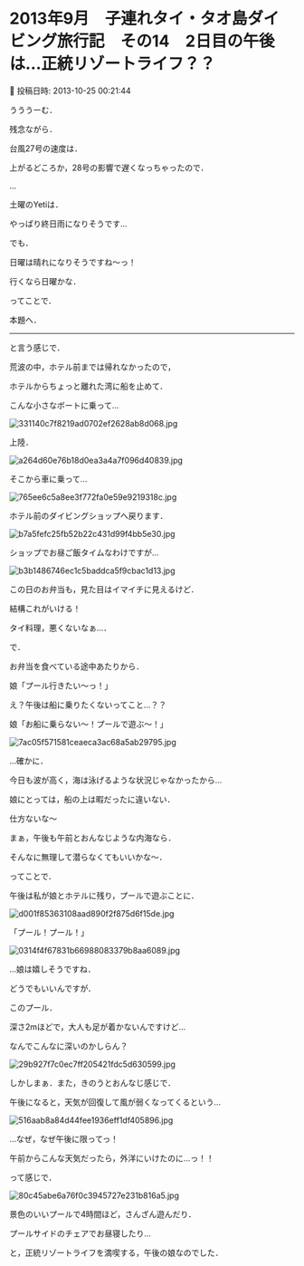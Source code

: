 # 2013年9月　子連れタイ・タオ島ダイビング旅行記　その14　2日目の午後は…正統リゾートライフ？？

📅 投稿日時: 2013-10-25 00:21:44

うううーむ．


残念ながら．


台風27号の速度は．


上がるどころか，28号の影響で遅くなっちゃったので．


…


土曜のYetiは．


やっぱり終日雨になりそうです…


でも．


日曜は晴れになりそうですね～っ！


行くなら日曜かな．





ってことで．


本題へ．


----


と言う感じで．


荒波の中，ホテル前までは帰れなかったので，





ホテルからちょっと離れた湾に船を止めて．


こんな小さなボートに乗って…




![331140c7f8219ad0702ef2628ab8d068.jpg](images/331140c7f8219ad0702ef2628ab8d068.jpg)




上陸．




![a264d60e76b18d0ea3a4a7f096d40839.jpg](images/a264d60e76b18d0ea3a4a7f096d40839.jpg)




そこから車に乗って…




![765ee6c5a8ee3f772fa0e59e9219318c.jpg](images/765ee6c5a8ee3f772fa0e59e9219318c.jpg)




ホテル前のダイビングショップへ戻ります．




![b7a5fefc25fb52b22c431d99f4bb5e30.jpg](images/b7a5fefc25fb52b22c431d99f4bb5e30.jpg)




ショップでお昼ご飯タイムなわけですが…




![b3b1486746ec1c5baddca5f9cbac1d13.jpg](images/b3b1486746ec1c5baddca5f9cbac1d13.jpg)




この日のお弁当も，見た目はイマイチに見えるけど．


結構これがいける！


タイ料理，悪くないなぁ…．





で．


お弁当を食べている途中あたりから．





娘「プール行きたい～っ！」





え？午後は船に乗りたくないってこと…？？





娘「お船に乗らない～！プールで遊ぶ～！」




![7ac05f571581ceaeca3ac68a5ab29795.jpg](images/7ac05f571581ceaeca3ac68a5ab29795.jpg)







…確かに．


今日も波が高く，海は泳げるような状況じゃなかったから…


娘にとっては，船の上は暇だったに違いない．


仕方ないな～


まぁ，午後も午前とおんなじような内海なら．


そんなに無理して潜らなくてもいいかな～．





ってことで．


午後は私が娘とホテルに残り，プールで遊ぶことに．




![d001f85363108aad890f2f875d6f15de.jpg](images/d001f85363108aad890f2f875d6f15de.jpg)







「プール！プール！」




![0314f4f67831b66988083379b8aa6089.jpg](images/0314f4f67831b66988083379b8aa6089.jpg)




…娘は嬉しそうですね．





どうでもいいんですが．


このプール．


深さ2mほどで，大人も足が着かないんですけど…


なんでこんなに深いのかしらん？




![29b927f7c0ec7ff205421fdc5d630599.jpg](images/29b927f7c0ec7ff205421fdc5d630599.jpg)







しかしまぁ．また，きのうとおんなじ感じで．


午後になると，天気が回復して風が弱くなってくるという…




![516aab8a84d44fee1936eff1df405896.jpg](images/516aab8a84d44fee1936eff1df405896.jpg)




…なぜ，なぜ午後に限ってっ！


午前からこんな天気だったら，外洋にいけたのに…っ！！





って感じで．




![80c45abe6a76f0c3945727e231b816a5.jpg](images/80c45abe6a76f0c3945727e231b816a5.jpg)




景色のいいプールで4時間ほど，さんざん遊んだり．


プールサイドのチェアでお昼寝したり…





と，正統リゾートライフを満喫する，午後の娘なのでした．
